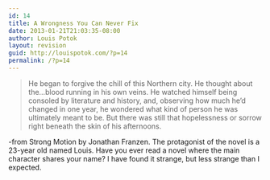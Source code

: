 ```yaml
---
id: 14
title: A Wrongness You Can Never Fix
date: 2013-01-21T21:03:35-08:00
author: Louis Potok
layout: revision
guid: http://louispotok.com/?p=14
permalink: /?p=14
---
```

> He began to forgive the chill of this Northern city. He thought about the&#8230;blood running in his own veins. He watched himself being consoled by literature and history, and, observing how much he&#8217;d changed in one year, he wondered what kind of person he was ultimately meant to be. But there was still that hopelessness or sorrow right beneath the skin of his afternoons.

-from Strong Motion by Jonathan Franzen. The protagonist of the novel is a 23-year old named Louis. Have you ever read a novel where the main character shares your name? I have found it strange, but less strange than I expected.